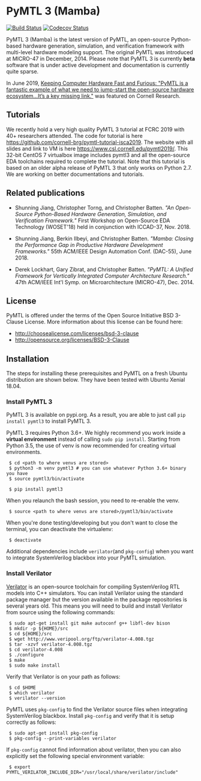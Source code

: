 PyMTL 3 (Mamba)
==========================================================================

[![Build Status](https://travis-ci.com/cornell-brg/pymtl3.svg?branch=master)](https://travis-ci.com/cornell-brg/pymtl3)
[![Codecov Status](https://codecov.io/gh/cornell-brg/pymtl3/branch/master/graph/badge.svg)](https://codecov.io/gh/cornell-brg/pymtl3)

PyMTL 3 (Mamba) is the latest version of PyMTL, an open-source
Python-based hardware generation, simulation, and verification framework with
multi-level hardware modeling support. The original PyMTL was introduced
at MICRO-47 in December, 2014. Please note that PyMTL 3 is currently
**beta** software that is under active development and documentation is
currently quite sparse.

In June 2019, [Keeping Computer Hardware Fast and Furious: "PyMTL is a fantastic example of what we need to jump-start the open-source hardware ecosystem…It’s a key missing link."](https://research.cornell.edu/news-features/keeping-computer-hardware-fast-and-furious "Link to the article") was featured on Cornell Research.

Tutorials
---------
We recently hold a very high quality PyMTL 3 tutorial at FCRC 2019 with 40+
researchers attended.
The code for tutorial is here https://github.com/cornell-brg/pymtl-tutorial-isca2019.
The website with all slides and link to VM is here https://www.csl.cornell.edu/pymtl2019/.
This 32-bit CentOS 7 virtualbox image includes pymtl3 and all the
open-source EDA toolchains required to complete the tutorial. Note that this
tutorial is based on an older alpha release of PyMTL 3 that only works on Python 2.7. We
are working on better documentations and tutorials.


Related publications
--------------------------------------------------------------------------

- Shunning Jiang, Christopher Torng, and Christopher Batten. _"An Open-Source Python-Based Hardware Generation, Simulation, and Verification Framework."_ First Workshop on Open-Source EDA Technology (WOSET'18) held in conjunction with ICCAD-37, Nov. 2018.

- Shunning Jiang, Berkin Ilbeyi, and Christopher Batten. _"Mamba: Closing the Performance Gap in Productive Hardware Development Frameworks."_ 55th ACM/IEEE Design Automation Conf. (DAC-55), June 2018. 

- Derek Lockhart, Gary Zibrat, and Christopher Batten. _"PyMTL: A Unified Framework for Vertically Integrated Computer Architecture Research."_ 47th ACM/IEEE Int'l Symp. on Microarchitecture (MICRO-47), Dec. 2014.


License
--------------------------------------------------------------------------

PyMTL is offered under the terms of the Open Source Initiative BSD
3-Clause License. More information about this license can be found here:

  - http://choosealicense.com/licenses/bsd-3-clause
  - http://opensource.org/licenses/BSD-3-Clause
  
Installation
------------

The steps for installing these prerequisites and PyMTL on a fresh Ubuntu
distribution are shown below. They have been tested with Ubuntu Xenial 18.04.

### Install PyMTL 3

PyMTL 3 is available on pypi.org. As a result, you are able to just call ```pip install pymtl3``` to install PyMTL 3.

PyMTL 3 requires Python 3.6+. We highly recommend you work inside a **virtual environment** instead of calling ```sudo pip install```. Starting from Python 3.5, the use of venv is now recommended for creating virtual environments.

```
 $ cd <path to where venvs are stored>
 $ python3 -m venv pymtl3 # you can use whatever Python 3.6+ binary you have
 $ source pymtl3/bin/activate

 $ pip install pymtl3
```

When you relaunch the bash session, you need to re-enable the venv.

```
 $ source <path to where venvs are stored>/pymtl3/bin/activate
```

When you're done testing/developing but you don't want to close the terminal, you can deactivate the virtualenv:

```
 $ deactivate
```


Additional dependencies include ```verilator```(and ```pkg-config```) when you want to integrate SystemVerilog blackbox into your PyMTL simulation.

### Install Verilator

[Verilator](http://www.veripool.org/wiki/verilator) is an open-source toolchain for compiling SystemVerilog RTL
models into C++ simulators. You can install Verilator using the
standard package manager but the version available in the package
repositories is several years old. This means you will need to build and
install Verilator from source using the following commands:

```
 $ sudo apt-get install git make autoconf g++ libfl-dev bison
 $ mkdir -p ${HOME}/src
 $ cd ${HOME}/src
 $ wget http://www.veripool.org/ftp/verilator-4.008.tgz
 $ tar -xzvf verilator-4.008.tgz
 $ cd verilator-4.008
 $ ./configure
 $ make
 $ sudo make install
```

Verify that Verilator is on your path as follows:

```
 $ cd $HOME
 $ which verilator
 $ verilator --version
```

PyMTL uses `pkg-config` to find the Verilator source files when
integrating SystemVerilog blackbox. Install
`pkg-config` and verify that it is setup correctly as follows:

```
 $ sudo apt-get install pkg-config
 $ pkg-config --print-variables verilator
```

If `pkg-config` cannot find information about verilator, then you can
also explicitly set the following special environment variable:

```
 $ export PYMTL_VERILATOR_INCLUDE_DIR="/usr/local/share/verilator/include"
```

